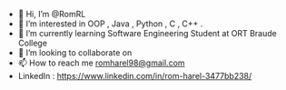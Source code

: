 - 👋 Hi, I’m @RomRL
- 👀 I’m interested in OOP , Java , Python , C , C++ .
- 🌱 I’m currently learning Software Engineering Student at ORT Braude College
- 💞️ I’m looking to collaborate on 
- 📫 How to reach me romharel98@gmail.com 
- LinkedIn : https://www.linkedin.com/in/rom-harel-3477bb238/

<!---
RomRL/RomRL is a ✨ special ✨ repository because its `README.md` (this file) appears on your GitHub profile.
You can click the Preview link to take a look at your changes.
--->
